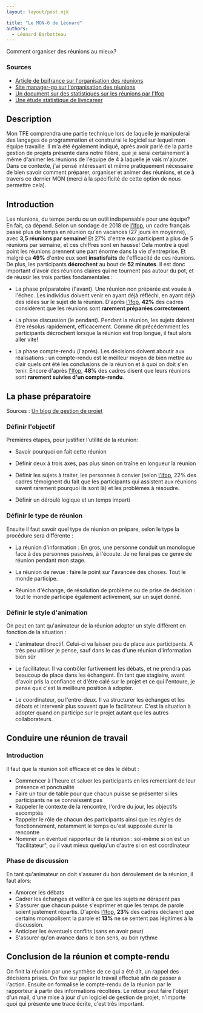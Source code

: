 ```yaml
---
layout: layout/post.njk

title: "Le MON-6 de Léonard"
authors:
  - Léonard Barbotteau
---
```


<!-- début résumé -->
Comment organiser des réunions au mieux?
<!-- fin résumé -->

### Sources
- [Article de bpifrance sur l'organisation des réunions](https://bigmedia.bpifrance.fr/news/trois-conseils-pour-organiser-des-reunions-vraiment-efficaces)
- [Site manager-go sur l'organisation des réunions](https://www.manager-go.com/gestion-de-projet/conduite-de-reunion.htm)
- [Un document sur des statistiques sur les réunions par l'Ifop](https://www.ifop.com/wp-content/uploads/2018/10/CP-En-2018-les-cadres-passeront-plus-de-temps-en-réunion-qu’en-vacances-WisemblyIFOP.pdf)
- [Une étude statistique de livecareer](https://www.livecareer.fr/conseils-de-carriere/reunions-sur-lieu-de-travail-etude-2022#:~:text=Le%20travailleur%20moyen%20passe%20au,réunions%20sont%20considérées%20comme%20improductives.)

## Description

Mon TFE comprendra une partie technique lors de laquelle je manipulerai des langages de programmation et construirai le logiciel sur lequel mon équipe travaille. Il m'a été également indiqué, après avoir parlé de la partie gestion de projets présente dans notre filière, que je serai certainement à même d'animer les réunions de l'équipe de 4 à laquelle je vais m'ajouter.
Dans ce contexte, j'ai pensé intéressant et même pratiquement nécessaire de bien savoir comment préparer, organiser et animer des réunions, et ce à travers ce dernier MON (merci à la spécificité de cette option de nous permettre cela).

## Introduction

Les réunions, du temps perdu ou un outil indispensable pour une équipe? En fait, ça dépend. Selon un sondage de 2018 de [l'Ifop](https://www.ifop.com/wp-content/uploads/2018/10/CP-En-2018-les-cadres-passeront-plus-de-temps-en-réunion-qu’en-vacances-WisemblyIFOP.pdf), un cadre français passe plus de temps en réunion qu'en vacances (27 jours en moyenne), avec **3,5 réunions par semaine**! Et 27% d'entre eux participent à plus de 5 réunions par semaine, et ces chiffres sont en hausse! Cela montre à quel point les réunions prennent une part énorme dans la vie d'entreprise. Et malgré ça **49%** d'entre eux sont **insatisfaits** de l'efficacité de ces réunions. De plus, les participants **décrochent** au bout de **52 minutes**. 
Il est donc important d'avoir des réunions claires qui ne tournent pas autour du pot, et de réussir les trois parties fondamentales :

- La phase préparatoire (l'avant). Une réunion non préparée est vouée à l'échec. Les individus doivent venir en ayant déjà réfléchi, en ayant déjà des idées sur le sujet de la réunion. D'après [l'Ifop](https://www.ifop.com/wp-content/uploads/2018/10/CP-En-2018-les-cadres-passeront-plus-de-temps-en-réunion-qu’en-vacances-WisemblyIFOP.pdf), **42%** des cadres considèrent que les réunions sont **rarement préparées correctement**.

- La phase discussion (le pendant). Pendant la réunion, les sujets doivent être résolus rapidement, efficacement. Comme dit précédemment les participants décrochent lorsque la réunion est trop longue, il faut alors aller vite!

- La phase compte-rendu (l'après). Les décisions doivent aboutir aux réalisations : un compte-rendu est le meilleur moyen de bien mettre au clair quels ont été les conclusions de la réunion et à quoi on doit s'en tenir. Encore d'après [l'Ifop](https://www.ifop.com/wp-content/uploads/2018/10/CP-En-2018-les-cadres-passeront-plus-de-temps-en-réunion-qu’en-vacances-WisemblyIFOP.pdf), **48%** des cadres disent que leurs réunions sont **rarement suivies d'un compte-rendu**.

## La phase préparatoire

Sources : [Un blog de gestion de projet](https://blog-gestion-de-projet.com/comment-preparer-une-reunion/)

### Définir l'objectif
Premières étapes, pour justifier l'utilité de la réunion:

- Savoir pourquoi on fait cette réunion

- Définir deux à trois axes, pas plus sinon on traîne en longueur la réunion

- Définir les sujets à traiter, les personnes à convier (selon [l'Ifop](https://www.ifop.com/wp-content/uploads/2018/10/CP-En-2018-les-cadres-passeront-plus-de-temps-en-réunion-qu’en-vacances-WisemblyIFOP.pdf), 22% des cadres témoignent du fait que les participants qui assistent aux réunions savent rarement pourquoi ils sont là) et les problèmes à résoudre. 

- Définir un déroulé logique et un temps imparti

### Définir le type de réunion
Ensuite il faut savoir quel type de réunion on prépare, selon le type la procédure sera différente :

- La réunion d'information : En gros, une personne conduit un monologue face à des personnes passives, à l'écoute. Je ne ferai pas ce genre de réunion pendant mon stage.

- La réunion de revue : faire le point sur l'avancée des choses. Tout le monde participe.

- Réunion d'échange, de résolution de problème ou de prise de décision : tout le monde participe également activement, sur un sujet donné.

### Définir le style d'animation
On peut en tant qu'animateur de la réunion adopter un style différent en fonction de la situation :

- L'animateur directif. Celui-ci va laisser peu de place aux participants. A très peu utiliser je pense, sauf dans le cas d'une réunion d'information bien sûr

- Le facilitateur. Il va contrôler furtivement les débats, et ne prendra pas beaucoup de place dans les échangent. En tant que stagiaire, avant d'avoir pris la confiance et d'être calé sur le projet et ce qui l'entoure, je pense que c'est la meilleure position à adopter.

- Le coordinateur, ou l'entre-deux. Il va structurer les échanges et les débats et intervenir plus souvent que le facilitateur. C'est la situation à adopter quand on participe sur le projet autant que les autres collaborateurs.

## Conduire une réunion de travail

### Introduction
Il faut que la réunion soit efficace et ce dès le début :
- Commencer à l'heure et saluer les participants en les remerciant de leur présence et ponctualité
- Faire un tour de table pour que chacun puisse se présenter si les participants ne se connaissent pas
- Rappeler le contexte de la rencontre, l'ordre du jour, les objectifs escomptés
- Rappeler le rôle de chacun des participants ainsi que les règles de fonctionnement, notamment le temps qu'est supposée durer la rencontre
- Nommer un éventuel rapporteur de la réunion : soi-même si on est un "facilitateur", ou il vaut mieux quelqu'un d'autre si on est coordinateur

### Phase de discussion
En tant qu'animateur on doit s'assurer du bon déroulement de la réunion, il faut alors:
- Amorcer les débats
- Cadrer les échanges et veiller à ce que les sujets ne dérapent pas
- S'assurer que chacun puisse s'exprimer et que les temps de parole soient justement répartis. D'après [l'Ifop](https://www.ifop.com/wp-content/uploads/2018/10/CP-En-2018-les-cadres-passeront-plus-de-temps-en-réunion-qu’en-vacances-WisemblyIFOP.pdf), **23%** des cadres déclarent que certains monopolisent la parole et **13%** ne se sentent pas légitimes à la discussion.
- Anticiper les éventuels conflits (sans en avoir peur)
- S'assurer qu'on avance dans le bon sens, au bon rythme

## Conclusion de la réunion et compte-rendu
On finit la réunion par une synthèse de ce qui a été dit, un rappel des décisions prises. On fixe sur papier le travail effectué afin de passer à l'action. Ensuite on formalise le compte-rendu de la réunion par le rapporteur à partir des informations récoltées. Le retour peut faire l'objet d'un mail, d'une mise à jour d'un logiciel de gestion de projet, n'importe quoi qui présente une trace écrite, c'est très important.

